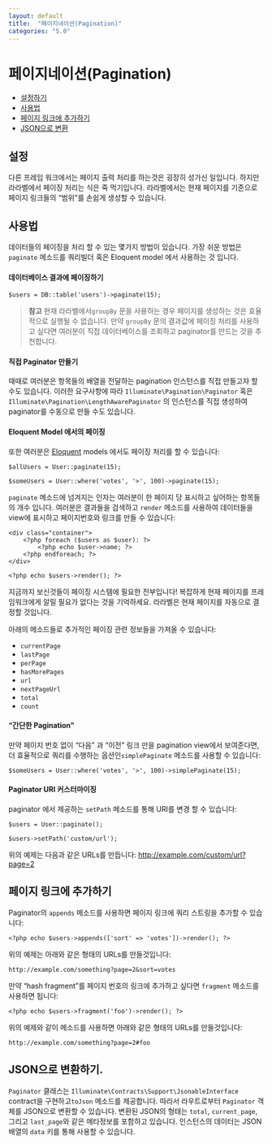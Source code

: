 ```yaml
---
layout: default
title:  "페이지네이션(Pagination)"
categories: "5.0"
---
```


# 페이지네이션(Pagination)

- [설정하기](#configuration)
- [사용법](#usage)
- [페이지 링크에 추가하기](#appending-to-pagination-links)
- [JSON으로 변환](#converting-to-json)

<a name="configuration"></a>
## 설정

다른 프레임 워크에서는 페이지 출력 처리를 하는것은 굉장히 성가신 일입니다. 하지만 라라벨에서 페이징 처리는 식은 죽 먹기입니다. 라라벨에서는 현재 페이지를 기준으로 페이지 링크들의 “범위”를 손쉽게 생성할 수 있습니다.

<a name="usage"></a>
## 사용법

데이터들의 페이징을 처리 할 수 있는 몇가지 방법이 있습니다. 가장 쉬운 방법은 `paginate` 메소드를 쿼리빌더 혹은 Eloquent model 에서 사용하는 것 입니다. 

#### 데이터베이스 결과에 페이징하기 

	$users = DB::table('users')->paginate(15);

> **참고** 현재 라라벨에서`groupBy` 문을 사용하는 경우 페이지를 생성하는 것은 효율적으로 실행될 수 없습니다. 만약 `groupBy` 문의 결과값에 페이징 처리를 사용하고 싶다면 여러분이 직접 데이터베이스를 조회하고 paginator를 만드는 것을 추천합니다.

#### 직접 Paginator 만들기

때때로 여러분은 항목들의 배열을 전달하는 pagination 인스턴스를 직접 만들고자 할 수도 있습니다. 이러한 요구사항에 따라 `Illuminate\Pagination\Paginator` 혹은 `Illuminate\Pagination\LengthAwarePaginator` 의 인스턴스를 직접 생성하여 paginator를 수동으로 만들 수도 있습니다.

#### Eloquent Model 에서의 페이징

또한 여러분은 [Eloquent](/docs/5.0/eloquent) models 에서도 페이징 처리를 할 수 있습니다:

	$allUsers = User::paginate(15);

	$someUsers = User::where('votes', '>', 100)->paginate(15);

`paginate` 메소드에 넘겨지는 인자는 여러분이 한 페이지 당 표시하고 싶어하는 항목들의 개수 입니다. 여러분은 결과들을 검색하고  `render` 메소드를 사용하여 데이터들을 view에 표시하고 페이지번호와 링크를 만들 수 있습니다:

	<div class="container">
		<?php foreach ($users as $user): ?>
			<?php echo $user->name; ?>
		<?php endforeach; ?>
	</div>

	<?php echo $users->render(); ?>

지금까지 보신것들이 페이징 시스템에 필요한 전부입니다! 복잡하게 현재 페이지를 프레임워크에게 알릴 필요가 없다는 것을 기억하세요. 라라벨은 현재 페이지를 자동으로 결정할 것입니다.

아래의 메소드들로 추가적인 페이징 관련 정보들을 가져올 수 있습니다:

- `currentPage`
- `lastPage`
- `perPage`
- `hasMorePages`
- `url`
- `nextPageUrl`
- `total`
- `count`

#### “간단한 Pagination"

만약 페이지 번호 없이 “다음” 과 “이전” 링크 만을 pagination view에서 보여준다면, 더 효율적으로 쿼리를  수행하는 옵션인`simplePaginate` 메소드를 사용할 수 있습니다:

	$someUsers = User::where('votes', '>', 100)->simplePaginate(15);

#### Paginator URI 커스터마이징

paginator 에서 제공하는 `setPath` 메소드를 통해 URI를 변경 할 수 있습니다:

	$users = User::paginate();

	$users->setPath('custom/url');

위의 예제는 다음과 같은 URLs를 만듭니다: http://example.com/custom/url?page=2

<a name="appending-to-pagination-links"></a>
## 페이지 링크에 추가하기

Paginator의 `appends` 메소드를 사용하면 페이지 링크에 쿼리 스트링을 추가할 수 있습니다:

	<?php echo $users->appends(['sort' => 'votes'])->render(); ?>

위의 예제는 아래와 같은 형태의 URLs를 만들것입니다:

	http://example.com/something?page=2&sort=votes

만약 “hash fragment”를 페이지 번호의 링크에 추가하고 싶다면 `fragment` 메소드를 사용하면 됩니다:

	<?php echo $users->fragment('foo')->render(); ?>

위의 예제와 같이 메소드를 사용하면 아래와 같은 형태의 URLs를 만들것입니다:

	http://example.com/something?page=2#foo

<a name="converting-to-json"></a>
## JSON으로 변환하기.

`Paginator` 클래스는 `Illuminate\Contracts\Support\JsonableInterface` contract을 구현하고`toJson` 메소드를 제공합니다. 따라서 라우트로부터 `Paginator` 객체를  JSON으로 변환할 수 있습니다. 변환된 JSON의 형태는 `total`, `current_page`, 그리고 `last_page`와 같은 메타정보를 포함하고 있습니다. 인스턴스의 데이터는 JSON 배열의 `data` 키를 통해 사용할 수 있습니다.
